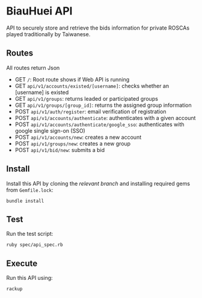 # BiauHuei API

API to securely store and retrieve the bids information for private ROSCAs played traditionally by Taiwanese.

## Routes

All routes return Json

- GET `/`: Root route shows if Web API is running
- GET `api/v1/accounts/existed/[username]`: checks whether an [username] is existed
- GET `api/v1/groups`: returns leaded or participated groups
- GET `api/v1/groups/[group_id]`: returns the assigned group information
- POST `api/v1/auth/register`: email verification of registration
- POST `api/v1/accounts/authenticate`: authenticates with a given account
- POST `api/v1/accounts/authenticate/google_sso`: authenticates with google single sign-on (SSO)
- POST `api/v1/accounts/new`: creates a new account
- POST `api/v1/groups/new`: creates a new group
- POST `api/v1/bid/new`: submits a bid

## Install

Install this API by cloning the *relevant branch* and installing required gems from `Gemfile.lock`:

```shell
bundle install
```

## Test

Run the test script:

```shell
ruby spec/api_spec.rb
```

## Execute

Run this API using:

```shell
rackup
```
